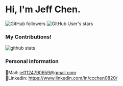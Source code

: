 # Hi, I'm Jeff Chen.
![GitHub followers](https://img.shields.io/github/followers/CCChen19990820?style=social)
![GitHub User's stars](https://img.shields.io/github/stars/CCChen19990820?style=social)
### My Contributions!
![github stats](https://github-readme-stats.vercel.app/api?username=CCChen19990820&show_icons=true)

### Personal information
📗Mail: jeff124790659@gmail.com  
📙Linkedin: https://www.linkedin.com/in/ccchen0820/  
<!--
**CCChen19990820/CCChen19990820** is a ✨ _special_ ✨ repository because its `README.md` (this file) appears on your GitHub profile.
 
Here are some ideas to get you started:

- 🔭 I’m currently working on ...
- 🌱 I’m currently learning ...
- 👯 I’m looking to collaborate on ...
- 🤔 I’m looking for help with ...
- 💬 Ask me about ...
- 📫 How to reach me: ...
- 😄 Pronouns: ...
- ⚡ Fun fact: ...

-->

